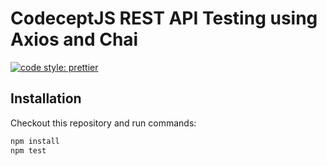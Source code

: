 # CodeceptJS REST API Testing using Axios and Chai

[![code style: prettier](https://img.shields.io/badge/code_style-prettier-ff69b4.svg?style=flat-square)](https://github.com/prettier/prettier)

## Installation

Checkout this repository and run commands:  

```bash
npm install
npm test
``` 
